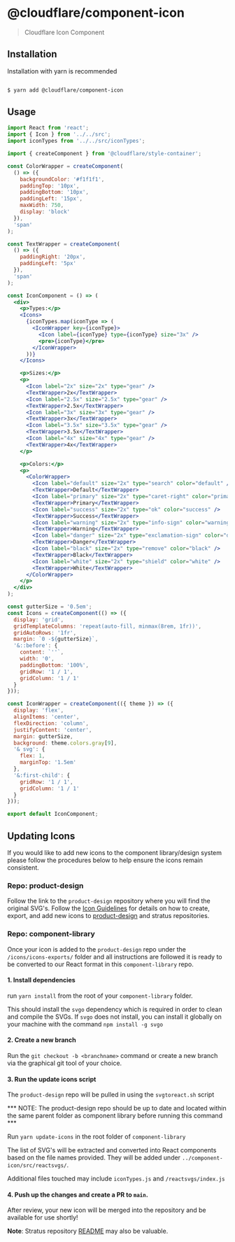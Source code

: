 # @cloudflare/component-icon

> Cloudflare Icon Component

## Installation
Installation with yarn is recommended

```sh

$ yarn add @cloudflare/component-icon

```

## Usage

```jsx
import React from 'react';
import { Icon } from '../../src';
import iconTypes from '../../src/iconTypes';

import { createComponent } from '@cloudflare/style-container';

const ColorWrapper = createComponent(
  () => ({
    backgroundColor: '#f1f1f1',
    paddingTop: '10px',
    paddingBottom: '10px',
    paddingLeft: '15px',
    maxWidth: 750,
    display: 'block'
  }),
  'span'
);

const TextWrapper = createComponent(
  () => ({
    paddingRight: '20px',
    paddingLeft: '5px'
  }),
  'span'
);

const IconComponent = () => (
  <div>
    <p>Types:</p>
    <Icons>
      {iconTypes.map(iconType => (
        <IconWrapper key={iconType}>
          <Icon label={iconType} type={iconType} size="3x" />
          <pre>{iconType}</pre>
        </IconWrapper>
      ))}
    </Icons>

    <p>Sizes:</p>
    <p>
      <Icon label="2x" size="2x" type="gear" />
      <TextWrapper>2x</TextWrapper>
      <Icon label="2.5x" size="2.5x" type="gear" />
      <TextWrapper>2.5x</TextWrapper>
      <Icon label="3x" size="3x" type="gear" />
      <TextWrapper>3x</TextWrapper>
      <Icon label="3.5x" size="3.5x" type="gear" />
      <TextWrapper>3.5x</TextWrapper>
      <Icon label="4x" size="4x" type="gear" />
      <TextWrapper>4x</TextWrapper>
    </p>

    <p>Colors:</p>
    <p>
      <ColorWrapper>
        <Icon label="default" size="2x" type="search" color="default" />
        <TextWrapper>Default</TextWrapper>
        <Icon label="primary" size="2x" type="caret-right" color="primary" />
        <TextWrapper>Primary</TextWrapper>
        <Icon label="success" size="2x" type="ok" color="success" />
        <TextWrapper>Success</TextWrapper>
        <Icon label="warning" size="2x" type="info-sign" color="warning" />
        <TextWrapper>Warning</TextWrapper>
        <Icon label="danger" size="2x" type="exclamation-sign" color="danger" />
        <TextWrapper>Danger</TextWrapper>
        <Icon label="black" size="2x" type="remove" color="black" />
        <TextWrapper>Black</TextWrapper>
        <Icon label="white" size="2x" type="shield" color="white" />
        <TextWrapper>White</TextWrapper>
      </ColorWrapper>
    </p>
  </div>
);

const gutterSize = '0.5em';
const Icons = createComponent(() => ({
  display: 'grid',
  gridTemplateColumns: 'repeat(auto-fill, minmax(8rem, 1fr))',
  gridAutoRows: '1fr',
  margin: `0 -${gutterSize}`,
  '&::before': {
    content: `''`,
    width: '0',
    paddingBottom: '100%',
    gridRow: '1 / 1',
    gridColumn: '1 / 1'
  }
}));

const IconWrapper = createComponent(({ theme }) => ({
  display: 'flex',
  alignItems: 'center',
  flexDirection: 'column',
  justifyContent: 'center',
  margin: gutterSize,
  background: theme.colors.gray[9],
  '& svg': {
    flex: 1,
    marginTop: '1.5em'
  },
  '&:first-child': {
    gridRow: '1 / 1',
    gridColumn: '1 / 1'
  }
}));

export default IconComponent;

```

## Updating Icons
If you would like to add new icons to the component library/design system please follow the procedures below to help ensure the icons remain consistent.

### Repo: product-design
Follow the link to the `product-design` repository where you will find the original SVG's. Follow the [Icon Guidelines](https://wiki.cfops.it/x/QLcvCQ) for details on how to create, export, and add new icons to [product-design](https://gitlab.cfdata.org/cloudflare/design/product-design) and stratus repositories.

### Repo: component-library
Once your icon is added to the `product-design` repo under the `/icons/icons-exports/` folder and all instructions are followed it is ready to be converted to our React format in this `component-library` repo. 

#### 1. Install dependencies 

run `yarn install` from the root of your `component-library` folder.

This should install the `svgo` dependency which is required in order to clean and compile the SVGs. If `svgo` does not install, you can install it globally on your machine with the command `npm install -g svgo`

#### 2. Create a new branch

Run the `git checkout -b <branchname>` command or create a new branch via the graphical git tool of your choice.

#### 3. Run the update icons script 

The `product-design` repo will be pulled in using the `svgtoreact.sh` script

*** NOTE: The product-design repo should be up to date and located within the same parent folder as component library before running this command ***

Run `yarn update-icons` in the root folder of `component-library`

The list of SVG's will be extracted and converted into React components based on the file names provided. They will be added under `../component-icon/src/reactsvgs/`. 

Additional files touched may include `iconTypes.js` and `/reactsvgs/index.js`

#### 4. Push up the changes and create a PR to `main`. 

After review, your new icon will be merged into the repository and be available for use shortly!

**Note**: Stratus repository [README](https://bitbucket.cfdata.org/projects/FE/repos/stratus/browse) may also be valuable.
